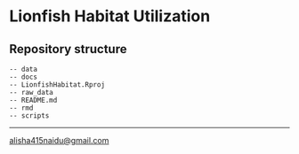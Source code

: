 # Lionfish Habitat Utilization


## Repository structure 

```
-- data
-- docs
-- LionfishHabitat.Rproj
-- raw_data
-- README.md
-- rmd
-- scripts
```

--------- 

alisha415naidu@gmail.com
